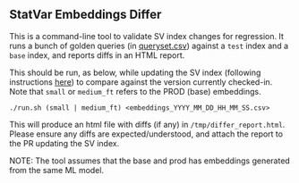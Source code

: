 ## StatVar Embeddings Differ

This is a command-line tool to validate SV index changes for regression.  It
runs a bunch of golden queries (in [queryset.csv](queryset.csv)) against a
`test` index and a `base` index, and reports diffs in an HTML report.

This should be run, as below, while updating the SV index (following
instructions [here](../embeddings)) to compare against the version
currently checked-in. Note that `small` or `medium_ft` refers to the PROD
(base) embeddings.

```
./run.sh (small | medium_ft) <embeddings_YYYY_MM_DD_HH_MM_SS.csv>
```

This will produce an html file with diffs (if any) in `/tmp/differ_report.html`.
Please ensure any diffs are expected/understood, and attach the report to
the PR updating the SV index.

NOTE: The tool assumes that the base and prod has embeddings generated from the
same ML model.
